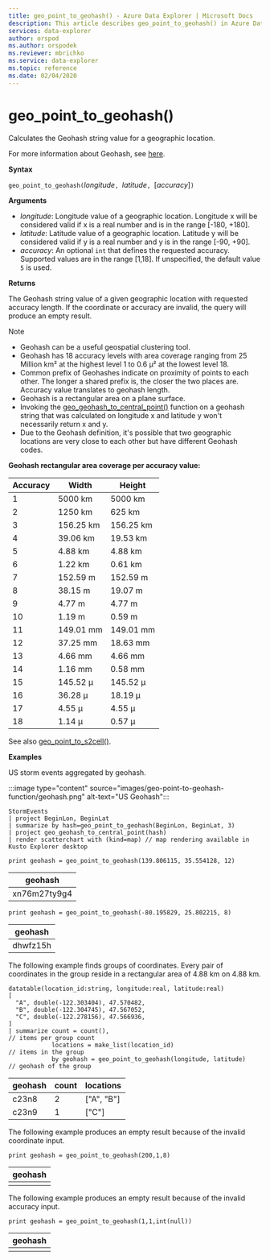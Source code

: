 ```yaml
---
title: geo_point_to_geohash() - Azure Data Explorer | Microsoft Docs
description: This article describes geo_point_to_geohash() in Azure Data Explorer.
services: data-explorer
author: orspod
ms.author: orspodek
ms.reviewer: mbrichko
ms.service: data-explorer
ms.topic: reference
ms.date: 02/04/2020
---
```

# geo_point_to_geohash()

Calculates the Geohash string value for a geographic location.

For more information about Geohash, see [here](https://en.wikipedia.org/wiki/Geohash).  

**Syntax**

`geo_point_to_geohash(`*longitude*`, `*latitude*`, `[*accuracy*]`)`

**Arguments**

* *longitude*: Longitude value of a geographic location. Longitude x will be considered valid if x is a real number and is in the range [-180, +180]. 
* *latitude*: Latitude value of a geographic location. Latitude y will be considered valid if y is a real number and y is in the range [-90, +90]. 
* *accuracy*: An optional `int` that defines the requested accuracy. Supported values are in the range [1,18]. If unspecified, the default value `5` is used.

**Returns**

The Geohash string value of a given geographic location with requested accuracy length. If the coordinate or accuracy are invalid, the query will produce an empty result.

> [!NOTE]
>
> * Geohash can be a useful geospatial clustering tool.
> * Geohash has 18 accuracy levels with area coverage ranging from 25 Million km² at the highest level 1 to 0.6 μ² at the lowest level 18.
> * Common prefix of Geohashes indicate on proximity of points to each other. The longer a shared prefix is, the closer the two places are. Accuracy value translates to geohash length.
> * Geohash is a rectangular area on a plane surface.
> * Invoking the [geo_geohash_to_central_point()](geo-geohash-to-central-point-function.md) function on a geohash string that was calculated on longitude x and latitude y won't necessarily return x and y.
> * Due to the Geohash definition, it's possible that two geographic locations are very close to each other but have different Geohash codes.

**Geohash rectangular area coverage per accuracy value:**

| Accuracy | Width     | Height    |
|----------|-----------|-----------|
| 1        | 5000 km   | 5000 km   |
| 2        | 1250 km   | 625 km    |
| 3        | 156.25 km | 156.25 km |
| 4        | 39.06 km  | 19.53 km  |
| 5        | 4.88 km   | 4.88 km   |
| 6        | 1.22 km   | 0.61 km   |
| 7        | 152.59 m  | 152.59 m  |
| 8        | 38.15 m   | 19.07 m   |
| 9        | 4.77 m    | 4.77 m    |
| 10       | 1.19 m    | 0.59 m    |
| 11       | 149.01 mm | 149.01 mm |
| 12       | 37.25 mm  | 18.63 mm  |
| 13       | 4.66 mm   | 4.66 mm   |
| 14       | 1.16 mm   | 0.58 mm   |
| 15       | 145.52 μ  | 145.52 μ  |
| 16       | 36.28 μ   | 18.19 μ   |
| 17       | 4.55 μ    | 4.55 μ    |
| 18       | 1.14 μ    | 0.57 μ    |

See also [geo_point_to_s2cell()](geo-point-to-s2cell-function.md).

**Examples**

US storm events aggregated by geohash.

:::image type="content" source="images/geo-point-to-geohash-function/geohash.png" alt-text="US Geohash":::

```kusto
StormEvents
| project BeginLon, BeginLat
| summarize by hash=geo_point_to_geohash(BeginLon, BeginLat, 3)
| project geo_geohash_to_central_point(hash)
| render scatterchart with (kind=map) // map rendering available in Kusto Explorer desktop
```

```kusto
print geohash = geo_point_to_geohash(139.806115, 35.554128, 12)  
```

| geohash      |
|--------------|
| xn76m27ty9g4 |

```kusto
print geohash = geo_point_to_geohash(-80.195829, 25.802215, 8)
```

|geohash|
|---|
|dhwfz15h|

The following example finds groups of coordinates. Every pair of coordinates in the group reside in a rectangular area of 4.88 km on 4.88 km.
```kusto
datatable(location_id:string, longitude:real, latitude:real)
[
  "A", double(-122.303404), 47.570482,
  "B", double(-122.304745), 47.567052,
  "C", double(-122.278156), 47.566936,
]
| summarize count = count(),                                          // items per group count
            locations = make_list(location_id)                        // items in the group
            by geohash = geo_point_to_geohash(longitude, latitude)    // geohash of the group
```

| geohash | count | locations  |
|---------|-------|------------|
| c23n8   | 2     | ["A", "B"] |
| c23n9   | 1     | ["C"]      |

The following example produces an empty result because of the invalid coordinate input.
```kusto
print geohash = geo_point_to_geohash(200,1,8)
```

| geohash |
|---------|
|         |

The following example produces an empty result because of the invalid accuracy input.
```kusto
print geohash = geo_point_to_geohash(1,1,int(null))
```

| geohash |
|---------|
|         |